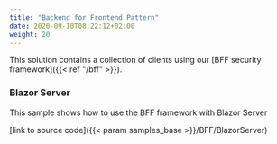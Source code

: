 ```yaml
---
title: "Backend for Frontend Pattern"
date: 2020-09-10T08:22:12+02:00
weight: 20
---
```


This solution contains a collection of clients using our [BFF security framework]({{< ref "/bff" >}}).

### Blazor Server
This sample shows how to use the BFF framework with Blazor Server

[link to source code]({{< param samples_base >}}/BFF/BlazorServer)
